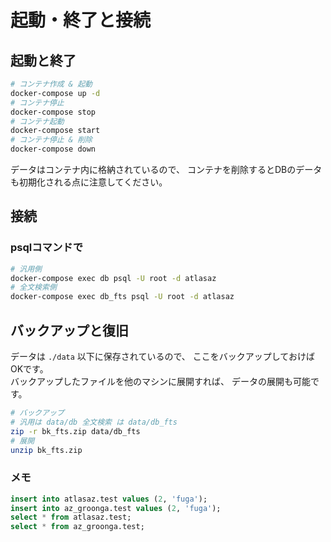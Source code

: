 # 起動・終了と接続

## 起動と終了

```sh
# コンテナ作成 & 起動
docker-compose up -d
# コンテナ停止
docker-compose stop
# コンテナ起動
docker-compose start
# コンテナ停止 & 削除
docker-compose down
```

データはコンテナ内に格納されているので、
コンテナを削除するとDBのデータも初期化される点に注意してください。


## 接続

### psqlコマンドで

```sh
# 汎用側
docker-compose exec db psql -U root -d atlasaz
# 全文検索側
docker-compose exec db_fts psql -U root -d atlasaz
```

## バックアップと復旧

データは `./data` 以下に保存されているので、
ここをバックアップしておけばOKです。  
バックアップしたファイルを他のマシンに展開すれば、
データの展開も可能です。

```sh
# バックアップ
# 汎用は data/db 全文検索 は data/db_fts
zip -r bk_fts.zip data/db_fts
# 展開
unzip bk_fts.zip 
```

### メモ

```sql
insert into atlasaz.test values (2, 'fuga');
insert into az_groonga.test values (2, 'fuga');
select * from atlasaz.test;
select * from az_groonga.test;
```

